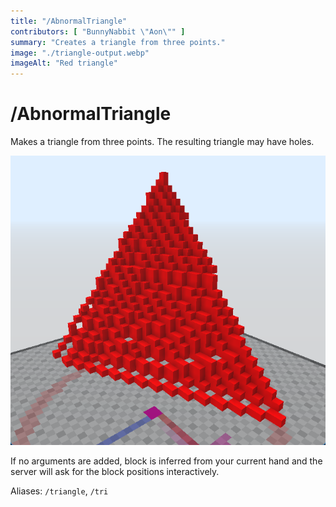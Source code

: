 ```yaml
---
title: "/AbnormalTriangle"
contributors: [ "BunnyNabbit \"Aon\"" ]
summary: "Creates a triangle from three points."
image: "./triangle-output.webp"
imageAlt: "Red triangle"
---
```


# /AbnormalTriangle

Makes a triangle from three points. The resulting triangle may have holes.

![Red triangle.](./triangle-output.webp)

If no arguments are added, block is inferred from your current hand and the server will ask for the block positions interactively.

Aliases: `/triangle`, `/tri`
